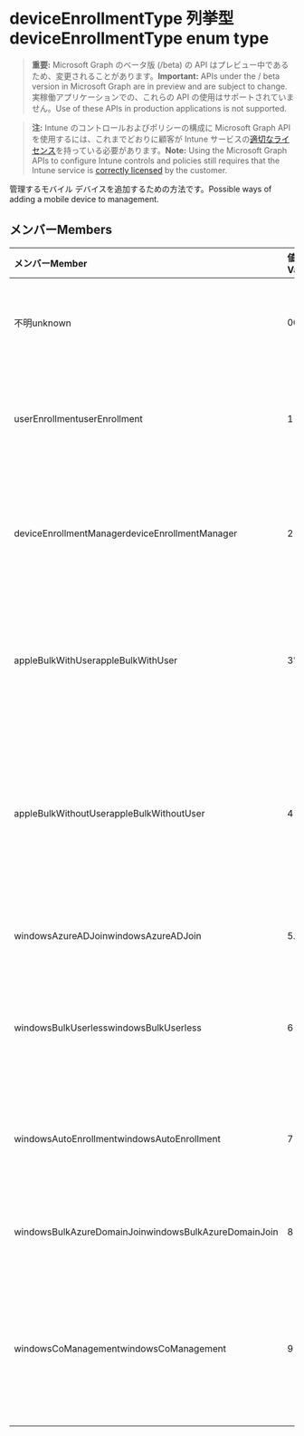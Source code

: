 # <a name="deviceenrollmenttype-enum-type"></a><span data-ttu-id="4a642-101">deviceEnrollmentType 列挙型</span><span class="sxs-lookup"><span data-stu-id="4a642-101">deviceEnrollmentType enum type</span></span>

> <span data-ttu-id="4a642-102">**重要:** Microsoft Graph のベータ版 (/beta) の API はプレビュー中であるため、変更されることがあります。</span><span class="sxs-lookup"><span data-stu-id="4a642-102">**Important:** APIs under the / beta version in Microsoft Graph are in preview and are subject to change.</span></span> <span data-ttu-id="4a642-103">実稼働アプリケーションでの、これらの API の使用はサポートされていません。</span><span class="sxs-lookup"><span data-stu-id="4a642-103">Use of these APIs in production applications is not supported.</span></span>

> <span data-ttu-id="4a642-104">**注:** Intune のコントロールおよびポリシーの構成に Microsoft Graph API を使用するには、これまでどおりに顧客が Intune サービスの[適切なライセンス](https://go.microsoft.com/fwlink/?linkid=839381)を持っている必要があります。</span><span class="sxs-lookup"><span data-stu-id="4a642-104">**Note:** Using the Microsoft Graph APIs to configure Intune controls and policies still requires that the Intune service is [correctly licensed](https://go.microsoft.com/fwlink/?linkid=839381) by the customer.</span></span>

<span data-ttu-id="4a642-105">管理するモバイル デバイスを追加するための方法です。</span><span class="sxs-lookup"><span data-stu-id="4a642-105">Possible ways of adding a mobile device to management.</span></span>

## <a name="members"></a><span data-ttu-id="4a642-106">メンバー</span><span class="sxs-lookup"><span data-stu-id="4a642-106">Members</span></span>
|<span data-ttu-id="4a642-107">メンバー</span><span class="sxs-lookup"><span data-stu-id="4a642-107">Member</span></span>|<span data-ttu-id="4a642-108">値</span><span class="sxs-lookup"><span data-stu-id="4a642-108">Value</span></span>|<span data-ttu-id="4a642-109">説明</span><span class="sxs-lookup"><span data-stu-id="4a642-109">Description</span></span>|
|:---|:---|:---|
|<span data-ttu-id="4a642-110">不明</span><span class="sxs-lookup"><span data-stu-id="4a642-110">unknown</span></span>|<span data-ttu-id="4a642-111">0</span><span class="sxs-lookup"><span data-stu-id="4a642-111">0%</span></span>|<span data-ttu-id="4a642-112">登録型の既定値は収集されませんでした。</span><span class="sxs-lookup"><span data-stu-id="4a642-112">Default value, enrollment type was not collected.</span></span>|
|<span data-ttu-id="4a642-113">userEnrollment</span><span class="sxs-lookup"><span data-stu-id="4a642-113">userEnrollment</span></span>|<span data-ttu-id="4a642-114">1</span><span class="sxs-lookup"><span data-stu-id="4a642-114">-1</span></span>|<span data-ttu-id="4a642-115">BYOD チャネルを通じてユーザー駆動の登録を行います。</span><span class="sxs-lookup"><span data-stu-id="4a642-115">User driven enrollment through BYOD channel.</span></span>|
|<span data-ttu-id="4a642-116">deviceEnrollmentManager</span><span class="sxs-lookup"><span data-stu-id="4a642-116">deviceEnrollmentManager</span></span>|<span data-ttu-id="4a642-117">2</span><span class="sxs-lookup"><span data-stu-id="4a642-117">-2</span></span>|<span data-ttu-id="4a642-118">デバイス登録の管理者アカウントでユーザーを登録します。</span><span class="sxs-lookup"><span data-stu-id="4a642-118">User enrollment with a device enrollment manager account.</span></span>|
|<span data-ttu-id="4a642-119">appleBulkWithUser</span><span class="sxs-lookup"><span data-stu-id="4a642-119">appleBulkWithUser</span></span>|<span data-ttu-id="4a642-120">3</span><span class="sxs-lookup"><span data-stu-id="4a642-120">"3"</span></span>|<span data-ttu-id="4a642-121">アップル一括登録はユーザーのチャレンジ (DEP、Apple Configurator)。</span><span class="sxs-lookup"><span data-stu-id="4a642-121">Apple bulk enrollment with user challenge (DEP, Apple Configurator).</span></span>|
|<span data-ttu-id="4a642-122">appleBulkWithoutUser</span><span class="sxs-lookup"><span data-stu-id="4a642-122">appleBulkWithoutUser</span></span>|<span data-ttu-id="4a642-123">4</span><span class="sxs-lookup"><span data-stu-id="4a642-123">-4</span></span>|<span data-ttu-id="4a642-124">ユーザーの課題 (DEP では、Apple の構成ウィザードは、モバイルの設定) にアップル一括登録します。</span><span class="sxs-lookup"><span data-stu-id="4a642-124">Apple bulk enrollment without user challenge (DEP, Apple Configurator, Mobile Config).</span></span>|
|<span data-ttu-id="4a642-125">windowsAzureADJoin</span><span class="sxs-lookup"><span data-stu-id="4a642-125">windowsAzureADJoin</span></span>|<span data-ttu-id="4a642-126">5</span><span class="sxs-lookup"><span data-stu-id="4a642-126">.5</span></span>|<span data-ttu-id="4a642-127">Windows 10 で Azure AD を参加させます。</span><span class="sxs-lookup"><span data-stu-id="4a642-127">Windows 10 Azure AD Join.</span></span>|
|<span data-ttu-id="4a642-128">windowsBulkUserless</span><span class="sxs-lookup"><span data-stu-id="4a642-128">windowsBulkUserless</span></span>|<span data-ttu-id="4a642-129">6</span><span class="sxs-lookup"><span data-stu-id="4a642-129">-6</span></span>|<span data-ttu-id="4a642-130">証明書を使って ICD から Windows 10 の一括登録を行います。</span><span class="sxs-lookup"><span data-stu-id="4a642-130">Windows 10 Bulk enrollment through ICD with certificate.</span></span>|
|<span data-ttu-id="4a642-131">windowsAutoEnrollment</span><span class="sxs-lookup"><span data-stu-id="4a642-131">windowsAutoEnrollment</span></span>|<span data-ttu-id="4a642-132">7</span><span class="sxs-lookup"><span data-stu-id="4a642-132">-7</span></span>|<span data-ttu-id="4a642-133">Windows 10 自動登録です。</span><span class="sxs-lookup"><span data-stu-id="4a642-133">Windows 10 automatic enrollment.</span></span> <span data-ttu-id="4a642-134">(勤務先のアカウントを追加)</span><span class="sxs-lookup"><span data-stu-id="4a642-134">(Add work account)</span></span>|
|<span data-ttu-id="4a642-135">windowsBulkAzureDomainJoin</span><span class="sxs-lookup"><span data-stu-id="4a642-135">windowsBulkAzureDomainJoin</span></span>|<span data-ttu-id="4a642-136">8</span><span class="sxs-lookup"><span data-stu-id="4a642-136">-8</span></span>|<span data-ttu-id="4a642-137">Windows 10 で Azure AD を一括参加させます。</span><span class="sxs-lookup"><span data-stu-id="4a642-137">Windows 10 bulk Azure AD Join.</span></span>|
|<span data-ttu-id="4a642-138">windowsCoManagement</span><span class="sxs-lookup"><span data-stu-id="4a642-138">windowsCoManagement</span></span>|<span data-ttu-id="4a642-139">9</span><span class="sxs-lookup"><span data-stu-id="4a642-139">-9</span></span>|<span data-ttu-id="4a642-140">Windows 10 共同管理が AutoPilot またはグループ ポリシーによって起動します。</span><span class="sxs-lookup"><span data-stu-id="4a642-140">Windows 10 Co-Management triggered by AutoPilot or Group Policy.</span></span>|




